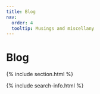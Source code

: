 ```yaml
---
title: Blog
nav:
  order: 4
  tooltip: Musings and miscellany
---
```


# <i class="fas fa-feather-alt"></i>Blog

{% include section.html %}

{% include search-info.html %}

<!-- {% include list.html data="posts" component="post-excerpt" %} -->

<!-- {% include section.html %} -->

<!-- ## News

<!-- Twitter embeds from https://publish.twitter.com/ -->

<!-- <a class="twitter-timeline" data-width="400" data-height="400" href="https://twitter.com/GreeneScientist?ref_src=twsrc%5Etfw">Tweets by GreeneScientist</a> <script async src="https://platform.twitter.com/widgets.js" charset="utf-8"></script>
{:.center}

<a href="https://twitter.com/GreeneScientist?ref_src=twsrc%5Etfw" class="twitter-follow-button" data-show-count="false">Follow @GreeneScientist</a><script async src="https://platform.twitter.com/widgets.js" charset="utf-8"></script>
<a href="https://twitter.com/intent/tweet?screen_name=GreeneScientist&ref_src=twsrc%5Etfw" class="twitter-mention-button" data-show-count="false">Tweet to @GreeneScientist</a><script async src="https://platform.twitter.com/widgets.js" charset="utf-8"></script>
{:.center} --> 

